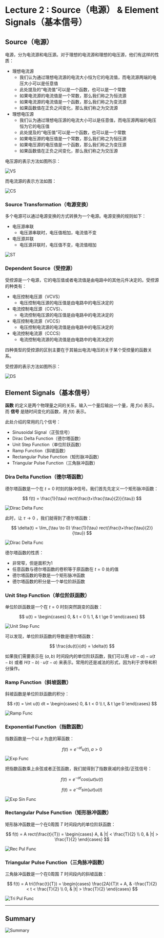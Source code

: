 # Lecture 2 : Source（电源） & Element Signals（基本信号）

## Source（电源）

电源，分为电流源和电压源。对于理想的电流源和理想的电压源，他们有这样的性质：

- 理想电流源
  - 我们认为通过理想电流源的电流大小恒为它的电流值，而电流源两端的电压大小可以是任意值
  - 此处提及的“电流值”可以是一个函数，也可以是一个常数
  - 如果电流源的电流值是一个常数，那么我们称之为恒流源
  - 如果电流源的电流值是一个函数，那么我们称之为变流源
  - 如果函数值在正负之间变化，那么我们称之为交流源
- 理想电压源
  - 我们认为通过理想电压源的电流大小可以是任意值，而电压源两端的电压恒为它的电压值
  - 此处提及的“电压值”可以是一个函数，也可以是一个常数
  - 如果电压源的电压值是一个常数，那么我们称之为恒压源
  - 如果电压源的电压值是一个函数，那么我们称之为变压源
  - 如果函数值在正负之间变化，那么我们称之为交压源

电压源的表示方法如图所示：

![VS](Lecture2.assets/1736092529515.png)

而电流源的表示方法如图：

![CS](Lecture2.assets/1736092553352.png)

### Source Transformation（电源变换）

多个电源可以通过电源变换的方式转换为一个电源。电源变换的规则如下：

- 电压源串联
  - 电压源串联时，电压值相加，电流值不变
- 电压源并联
  - 电压源并联时，电压值不变，电流值相加

![ST](Lecture2.assets/1736092725045.png)

### Dependent Source（受控源）

受控源是一个电源，它的电压值或者电流值是由电路中的其他元件决定的。受控源的种类有：

- 电压控制电压源（VCVS）
  - 电压控制电压源的电压值是由电路中的电压决定的
- 电流控制电压源（CCVS）、
  - 电流控制电压源的电压值是由电路中的电流决定的
- 电压控制电流源（VCCS）
  - 电压控制电流源的电流值是由电路中的电压决定的
- 电流控制电流源（CCCS）
  - 电流控制电流源的电流值是由电路中的电流决定的

四种类型的受控源的区别主要在于其输出电流/电压的关于某个受控量的函数关系。

受控源的表示方法如图所示：

![DS](Lecture2.assets/1736093548953.png)

## Element Signals（基本信号）

**函数** 的定义是两个物理量之间的关系，输入一个量后输出一个量，用 $f(x)$ 表示。而 **信号** 是随时间变化的函数，用 $f(t)$ 表示。

此处介绍的常用的几个信号：

- Sinusoidal Signal（正弦信号）
- Dirac Delta Function（德尔塔函数）
- Unit Step Function（单位阶跃函数）
- Ramp Function（斜坡函数）
- Rectangular Pulse Function（矩形脉冲函数）
- Triangular Pulse Function（三角脉冲函数）

### Dira Delta Function（德尔塔函数）

德尔塔函数是一个在 $t=0$ 时刻的脉冲信号。我们首先先定义一个矩形脉冲函数：

$$
f(t) = \frac{1}{\tau} rect(\frac{t+\frac{\tau}{2}}{\tau})
$$

![Dirac Delta Func](Lecture2.assets/1734515485617.png)

此时，让 $\tau \to 0$ ，我们就得到了德尔塔函数：

$$
\delta(t) = \lim_{\tau \to 0} \frac{1}{\tau} rect(\frac{t+\frac{\tau}{2}}{\tau})
$$

![Dirac Delta Func](Lecture2.assets/1734515563712.png)

德尔塔函数的性质：

- 非常窄，但是面积为1
- 任意函数与德尔塔函数的卷积等于原函数在 $t=0$ 处的值
- 德尔塔函数的导数是一个矩形脉冲函数
- 德尔塔函数的积分是一个单位阶跃函数

### Unit Step Function（单位阶跃函数）

单位阶跃函数是一个在 $t=0$ 时刻突然跳变的函数：

$$
u(t) = \begin{cases}
0, & t < 0 \\
1, & t \ge 0
\end{cases}
$$

![Unit Step Func](Lecture2.assets/1734515685952.png)

可以发现，单位阶跃函数的导数是德尔塔函数：

$$
\frac{du(t)}{dt} = \delta(t)
$$

如果我们需要表示在 $(a,b)$ 时间段内的单位阶跃函数，我们可以用 $u(t-a)-u(t-b)$ 或者 $H(t-b)\cdot u(t-a)$ 来表示。常用的还是减法的形式，因为利于求导和积分操作。

### Ramp Function（斜坡函数）

斜坡函数是单位阶跃函数的积分：

$$
r(t) = \int u(t) dt = \begin{cases}
0, & t < 0 \\
t, & t \ge 0
\end{cases}
$$

![Ramp Func](Lecture2.assets/1734515871691.png)

### Exponential Function（指数函数）

指数函数是一个以 $e$ 为底的幂函数：

$$
f(t) = e^{-at}u(t), a > 0
$$

![Exp Func](Lecture2.assets/1734515959388.png)

把指数函数乘上余弦或者正弦函数，我们就得到了指数衰减的余弦/正弦信号：

$$
f(t) = e^{-at}cos(\omega t)u(t)
$$

$$
f(t) = e^{-at}sin(\omega t)u(t)
$$

![Exp Sin Func](Lecture2.assets/1734516007664.png)

### Rectangular Pulse Function（矩形脉冲函数）

矩形脉冲函数是一个在0周围 $T$ 时间段内的单位阶跃函数：

$$
f(t) = A rect(\frac{t}{T}) = \begin{cases}
A, & |t| < \frac{T}{2} \\
0, & |t| > \frac{T}{2}
\end{cases}
$$

![Rec Pul Func](Lecture2.assets/1734516117697.png)

### Triangular Pulse Function（三角脉冲函数）

三角脉冲函数是一个在0周围 $T$ 时间段内的斜坡函数：

$$
f(t) = A tri(\frac{t}{T}) = \begin{cases}
\frac{2A}{T}t + A, & -\frac{T}{2} < t < \frac{T}{2} \\
0, & |t| > \frac{T}{2}
\end{cases}
$$

![Tri Pul Func](Lecture2.assets/1734516141992.png)

---

## Summary

![Summary](Lecture2.assets/1734516207749.png)
